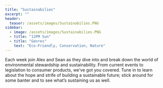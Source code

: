 ```yaml
---
title: "Sustainabilies"
excerpt: ""
header:
  teaser: /assets/images/Sustainabilies.PNG
sidebar:
  - image: /assets/images/Sustainabilies.PNG
  - title: "12PM Sun"
  - title: "Genres"
    text: "Eco-Friendly, Conservation, Nature"
---
```


Each week join Alex and Sean as they dive into and break down the world of environmental stewardship and sustainability. From current events to legislation to consumer products, we’ve got you covered. Tune in to learn about the hope and strife of building a sustainable future; stick around for some banter and to see what’s sustaining us as well.
